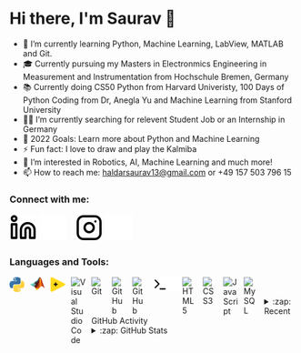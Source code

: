 # Hi there, I'm Saurav 👋 

- 🌱 I’m currently learning Python, Machine Learning, LabView, MATLAB and Git.
- 🎓 Currently pursuing my Masters in Electronmics Engineering in Measurement and Instrumentation from Hochschule Bremen, Germany
- 📚 Currently doing CS50 Python from Harvard Univeristy, 100 Days of Python Coding from Dr, Anegla Yu and Machine Learning from Stanford University
- 🧑‍💼 I’m currently searching for relevent Student Job or an Internship in Germany
- 🥅 2022 Goals: Learn more about Python and Machine Learning
- ⚡ Fun fact: I love to draw and play the Kalmiba
- 👀 I’m interested in Robotics, AI, Machine Learning and much more!
- 📫 How to reach me: haldarsaurav13@gmail.com or +49 157 503 796 15

### Connect with me:

[![website](./img/linkedin-light.svg)](https://www.linkedin.com/in/saurav--haldar/)
[![website](./img/linkedin-dark.svg)](https://www.linkedin.com/in/saurav--haldar/)
&nbsp;&nbsp;
[![website](./img/instagram-light.svg)](https://www.instagram.com/_saurav_haldar_/)
[![website](./img/instagram-dark.svg)](https://www.instagram.com/_saurav_haldar_/)

### Languages and Tools:

<img align="left" alt="Python" width="26px" src="https://github.com/haldarsaurav/haldarsaurav/blob/main/img/1280px-Python-logo-notext.svg.png?raw=true" style="padding-right:10px;" />

<img align="left" alt="Matlab" width="26px" src="https://github.com/haldarsaurav/haldarsaurav/blob/main/img/Matlab_Logo.png?raw=true" style="padding-right:10px;" />

<img align="left" alt="Labview" width="26px" src="https://raw.githubusercontent.com/haldarsaurav/haldarsaurav/edd9a9933564a8cd7499d5b9b7788d83df7990b2/img/national-instruments-labview.svg" style="padding-right:10px;" />

<img align="left" alt="Visual Studio Code" width="26px" src="https://cdn.jsdelivr.net/gh/devicons/devicon/icons/vscode/vscode-original.svg" style="padding-right:10px;" />

<img align="left" alt="Git" width="26px" src="https://cdn.jsdelivr.net/gh/devicons/devicon/icons/git/git-original.svg" style="padding-right:10px;" />

<img align="left" alt="GitHub" width="26px" src="https://user-images.githubusercontent.com/3369400/139447912-e0f43f33-6d9f-45f8-be46-2df5bbc91289.png" style="padding-right:10px;" />

<img align="left" alt="GitHub" width="26px" src="https://user-images.githubusercontent.com/3369400/139448065-39a229ba-4b06-434b-bc67-616e2ed80c8f.png" style="padding-right:10px;" />

<img align="left" alt="Terminal" width="26px" src="./img/terminal-light.svg" />

<img align="left" alt="Terminal" width="26px" src="./img/terminal-dark.svg" />

<img align="left" alt="HTML5" width="26px" src="https://cdn.jsdelivr.net/gh/devicons/devicon/icons/html5/html5-original.svg" style="padding-right:10px;" />

<img align="left" alt="CSS3" width="26px" src="https://cdn.jsdelivr.net/gh/devicons/devicon/icons/css3/css3-original.svg" style="padding-right:10px;" />

<img align="left" alt="JavaScript" width="26px" src="https://cdn.jsdelivr.net/gh/devicons/devicon/icons/javascript/javascript-original.svg" style="padding-right:10px;" />

<img align="left" alt="MySQL" width="26px" src="https://cdn.jsdelivr.net/gh/devicons/devicon/icons/mysql/mysql-original.svg" style="padding-right:10px;" />

<br />
<br />

<details>
  <summary>:zap: Recent GitHub Activity</summary>
  
<!--START_SECTION:activity-->
1. 🗣 Commented on [#156](https://github.com/codeSTACKr/create-10k-nft-collection/issues/156) in [codeSTACKr/create-10k-nft-collection](https://github.com/codeSTACKr/create-10k-nft-collection)
2. 🎉 Merged PR [#156](https://github.com/codeSTACKr/create-10k-nft-collection/pull/156) in [codeSTACKr/create-10k-nft-collection](https://github.com/codeSTACKr/create-10k-nft-collection)
3. ❌ Closed PR [#44](https://github.com/codeSTACKr/minter-dapp/pull/44) in [codeSTACKr/minter-dapp](https://github.com/codeSTACKr/minter-dapp)
4. 🗣 Commented on [#44](https://github.com/codeSTACKr/minter-dapp/issues/44) in [codeSTACKr/minter-dapp](https://github.com/codeSTACKr/minter-dapp)
5. ❌ Closed PR [#45](https://github.com/codeSTACKr/minter-dapp/pull/45) in [codeSTACKr/minter-dapp](https://github.com/codeSTACKr/minter-dapp)
<!--END_SECTION:activity-->

</details>

<details>
  <summary>:zap: GitHub Stats</summary>

 <summary>:zap: GitHub Stats</summary>

  <img align="left" alt="codeSTACKr's GitHub Stats" src="https://github-readme-stats.vercel.app/api?username=haldarsaurav&show_icons=true&hide_border=false&title_color=ff652f&icon_color=FFE400&bg_color=09131B&text_color=ffffff&border_color=0c1a25" />

</details>

<!---
haldarsaurav/haldarsaurav is a ✨ special ✨ repository because its `README.md` (this file) appears on your GitHub profile.
You can click the Preview link to take a look at your changes.
--->
